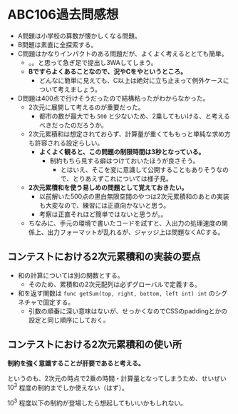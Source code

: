 # ABC106過去問感想

- A問題は小学校の算数が懐かしくなる問題。
- B問題は素直に全探索する。
- C問題はかなりインパクトのある問題だが、よくよく考えるととても簡単。
  - 。。と思って急ぎ足で提出し3WAしてしまう。
  - **Bですらよくあることなので、況やCをやというところ。**
    - どんなに簡単に見えても、C以上は絶対に立ち止まって例外ケースについて考えましょう。
- D問題は400点で行けそうだったので結構粘ったがわからなかった。
  - 2次元に展開して考えるのが重要だった。
    - 都市の数が最大でも `500` と少ないため、2乗してもいける、と考えるべきだったのだろうか。
  - 2次元累積和は想定されておらず、計算量が重くてももっと単純な求め方も許容される設定らしい。
    - **よくよく観ると、この問題の制限時間は3秒となっている。**
      - 制約もちら見する癖はつけておいたほうが良さそう。
        - とはいえ、そこを変に意識して公開することもありそうなので、とりあえずこれについては様子見。
  - **2次元累積和を使う易しめの問題として覚えておきたい。**
    - 以前解いた500点の黒白無限空間のやつは2次元累積和のあとの実装も大変なので、練習には正直向かないと思う。
    - 考察は正直それほど簡単ではないと思うが。。
  - ちなみに、手元の環境で書いたコードを試すと、入出力の処理速度の関係上、出力フォーマットが乱れるが、ジャッジ上は問題なくACする。

## コンテストにおける2次元累積和の実装の要点

- 和の計算については別の関数とする。
  - そのため、累積和の2次元配列は必ずグローバルで定義する。
- 和を返す関数は `func getSum(top, right, bottom, left int) int` のシグネチャで固定する。
  - 引数の順番に深い意味はないが、せっかくなのでCSSのpaddingとかの設定と同じ順序にしておく。

## コンテストにおける2次元累積和の使い所

**制約を強く意識することが肝要であると考える。**

というのも、2次元の時点で2乗の時間・計算量となってしまうため、せいぜい $10^{3}$ 程度の制約までしか使えない（はず）。

$10^{3}$ 程度以下の制約が登場したら想起してもいいかもしれない。
